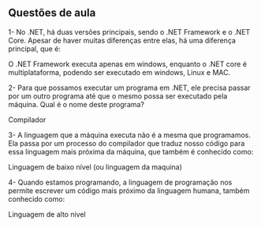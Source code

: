 ## Questões de aula

1- No .NET, há duas versões principais, sendo o .NET Framework e o .NET Core. Apesar de haver muitas diferenças entre elas, há uma diferença principal, que é:

O .NET Framework executa apenas em windows, enquanto o .NET core é multiplataforma, podendo ser executado em windows, Linux e MAC.

2- Para que possamos executar um programa em .NET, ele precisa passar por um outro programa até que o mesmo possa ser executado pela máquina.
Qual é o nome deste programa?

Compilador

3- A linguagem que a máquina executa não é a mesma que programamos. Ela passa por um processo do compilador que traduz nosso código para essa linguagem mais próxima 
da máquina, que também é conhecido como:

Linguagem de baixo nível (ou linguagem da maquina)

4- Quando estamos programando, a linguagem de programação nos permite escrever um código mais próximo da linguagem humana, também conhecido como:

Linguagem de alto nivel

   
